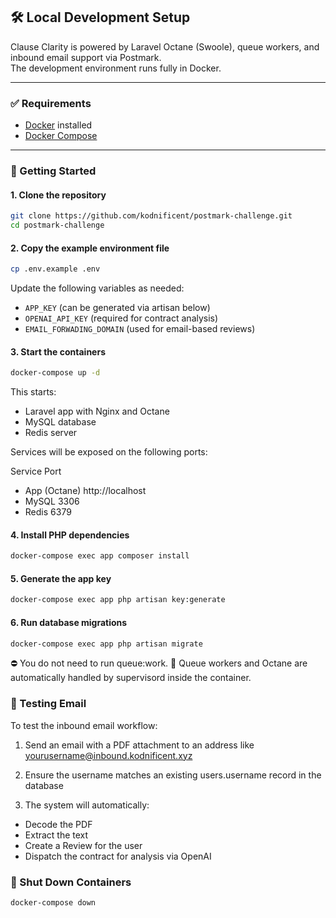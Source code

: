 ## 🛠️ Local Development Setup

Clause Clarity is powered by Laravel Octane (Swoole), queue workers, and inbound email support via Postmark.  
The development environment runs fully in Docker.

---

### ✅ Requirements

- [Docker](https://www.docker.com/) installed
- [Docker Compose](https://docs.docker.com/compose/install/)

---

### 🚀 Getting Started

#### 1. Clone the repository

```bash
git clone https://github.com/kodnificent/postmark-challenge.git
cd postmark-challenge
```

#### 2. Copy the example environment file
```bash
cp .env.example .env
```

Update the following variables as needed:

- `APP_KEY` (can be generated via artisan below)
- `OPENAI_API_KEY` (required for contract analysis)
- `EMAIL_FORWADING_DOMAIN` (used for email-based reviews)

#### 3. Start the containers
```bash
docker-compose up -d
```

This starts:
- Laravel app with Nginx and Octane
- MySQL database
- Redis server

Services will be exposed on the following ports:

Service	Port
- App (Octane)	http://localhost
- MySQL	3306
- Redis	6379

#### 4. Install PHP dependencies
```bash
docker-compose exec app composer install
```

#### 5. Generate the app key
```bash
docker-compose exec app php artisan key:generate
```

#### 6. Run database migrations
```bash
docker-compose exec app php artisan migrate
```
⛔ You do not need to run queue:work.
👷 Queue workers and Octane are automatically handled by supervisord inside the container.

### 🧪 Testing Email
To test the inbound email workflow:

1. Send an email with a PDF attachment to an address like yourusername@inbound.kodnificent.xyz

2. Ensure the username matches an existing users.username record in the database

3. The system will automatically:
- Decode the PDF
- Extract the text
- Create a Review for the user
- Dispatch the contract for analysis via OpenAI

### 🛑 Shut Down Containers
```bash
docker-compose down
```
